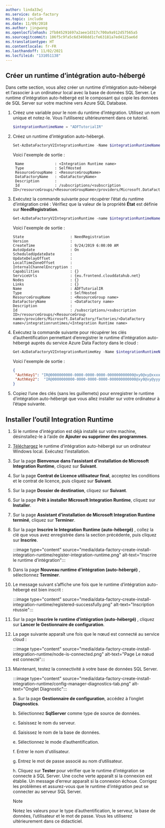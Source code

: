 ```yaml
---
author: linda33wj
ms.service: data-factory
ms.topic: include
ms.date: 11/09/2018
ms.author: jingwang
ms.openlocfilehash: 2fb845291697a2aee1d317c700a9a912d57565a5
ms.sourcegitcommit: 106f5c9fa5c6d3498dd1cfe63181a7ed4125ae6d
ms.translationtype: HT
ms.contentlocale: fr-FR
ms.lasthandoff: 11/02/2021
ms.locfileid: "131051138"
---
```

## <a name="create-a-self-hosted-integration-runtime"></a>Créer un runtime d’intégration auto-hébergé

Dans cette section, vous allez créer un runtime d’intégration auto-hébergé et l’associer à un ordinateur local avec la base de données SQL Server. Le runtime d’intégration auto-hébergé est le composant qui copie les données de SQL Server sur votre machine vers Azure SQL Database. 

1. Créez une variable pour le nom du runtime d’intégration. Utilisez un nom unique et notez-le. Vous l’utiliserez ultérieurement dans ce tutoriel. 

   ```powershell
   $integrationRuntimeName = "ADFTutorialIR"
    ```
2. Créez un runtime d’intégration auto-hébergé. 

   ```powershell
   Set-AzDataFactoryV2IntegrationRuntime -Name $integrationRuntimeName -Type SelfHosted -DataFactoryName $dataFactoryName -ResourceGroupName $resourceGroupName
   ```

   Voici l'exemple de sortie :

   ```console
    Name              : <Integration Runtime name>
    Type              : SelfHosted
    ResourceGroupName : <ResourceGroupName>
    DataFactoryName   : <DataFactoryName>
    Description       : 
    Id                : /subscriptions/<subscription ID>/resourceGroups/<ResourceGroupName>/providers/Microsoft.DataFactory/factories/<DataFactoryName>/integrationruntimes/ADFTutorialIR
    ```
  
3. Exécutez la commande suivante pour récupérer l’état du runtime d’intégration créé : Vérifiez que la valeur de la propriété **État** est définie sur **NeedRegistration**. 

   ```powershell
   Get-AzDataFactoryV2IntegrationRuntime -name $integrationRuntimeName -ResourceGroupName $resourceGroupName -DataFactoryName $dataFactoryName -Status
   ```

   Voici l'exemple de sortie :

   ```console  
   State                     : NeedRegistration
   Version                   : 
   CreateTime                : 9/24/2019 6:00:00 AM
   AutoUpdate                : On
   ScheduledUpdateDate       : 
   UpdateDelayOffset         : 
   LocalTimeZoneOffset       : 
   InternalChannelEncryption : 
   Capabilities              : {}
   ServiceUrls               : {eu.frontend.clouddatahub.net}
   Nodes                     : {}
   Links                     : {}
   Name                      : ADFTutorialIR
   Type                      : SelfHosted
   ResourceGroupName         : <ResourceGroup name>
   DataFactoryName           : <DataFactory name>
   Description               : 
   Id                        : /subscriptions/<subscription ID>/resourceGroups/<ResourceGroup name>/providers/Microsoft.DataFactory/factories/<DataFactory name>/integrationruntimes/<Integration Runtime name>
   ```

4. Exécutez la commande suivante pour récupérer les clés d’authentification permettant d’enregistrer le runtime d’intégration auto-hébergé auprès du service Azure Data Factory dans le cloud : 

   ```powershell
   Get-AzDataFactoryV2IntegrationRuntimeKey -Name $integrationRuntimeName -DataFactoryName $dataFactoryName -ResourceGroupName $resourceGroupName | ConvertTo-Json
   ```

   Voici l'exemple de sortie :

   ```json
   {
    "AuthKey1": "IR@0000000000-0000-0000-0000-000000000000@xy0@xy@xxxxxxxxxxxxxxxxxxxxxxxxxxxxxxxxxxxxxxxx=",
    "AuthKey2":  "IR@0000000000-0000-0000-0000-000000000000@xy0@xy@yyyyyyyyyyyyyyyyyyyyyyyyyyyyyyyyyyyyyyyy="
   }
   ```    

5. Copiez l’une des clés (sans les guillemets) pour enregistrer le runtime d’intégration auto-hébergé que vous allez installer sur votre ordinateur à l’étape suivante.  

## <a name="install-the-integration-runtime-tool"></a>Installer l’outil Integration Runtime

1. Si le runtime d’intégration est déjà installé sur votre machine, désinstallez-le à l’aide de **Ajouter ou supprimer des programmes**. 

2. [Téléchargez](https://www.microsoft.com/download/details.aspx?id=39717) le runtime d’intégration auto-hébergé sur un ordinateur Windows local. Exécutez l’installation.

3. Sur la page **Bienvenue dans l’assistant d’installation de Microsoft Integration Runtime**, cliquez sur **Suivant**.

4. Sur la page **Contrat de Licence utilisateur final**, acceptez les conditions et le contrat de licence, puis cliquez sur **Suivant**.

5. Sur la page **Dossier de destination**, cliquez sur **Suivant**.

6. Sur la page **Prêt à installer Microsoft Integration Runtime**, cliquez sur **Installer**.

7. Sur la page **Assistant d’installation de Microsoft Integration Runtime terminé**, cliquez sur **Terminer**.

8. Sur la page **Inscrire le Integration Runtime (auto-hébergé)** , collez la clé que vous avez enregistrée dans la section précédente, puis cliquez sur **Inscrire**. 

    :::image type="content" source="media/data-factory-create-install-integration-runtime/register-integration-runtime.png" alt-text="Inscrire le runtime d’intégration":::

9. Dans la page **Nouveau runtime d’intégration (auto-hébergé)** , sélectionnez **Terminer**. 

10. Le message suivant s’affiche une fois que le runtime d’intégration auto-hébergé est bien inscrit :

    :::image type="content" source="media/data-factory-create-install-integration-runtime/registered-successfully.png" alt-text="Inscription réussie":::

14. Sur la page **Inscrire le runtime d’intégration (auto-hébergé)** , cliquez sur **Lancer le Gestionnaire de configuration**.

15. La page suivante apparaît une fois que le nœud est connecté au service cloud :

    :::image type="content" source="media/data-factory-create-install-integration-runtime/node-is-connected.png" alt-text="Page Le nœud est connecté":::

16. Maintenant, testez la connectivité à votre base de données SQL Server.

    :::image type="content" source="media/data-factory-create-install-integration-runtime/config-manager-diagnostics-tab.png" alt-text="Onglet Diagnostic":::   

    a. Sur la page **Gestionnaire de configuration**, accédez à l’onglet **Diagnostics**.

    b. Sélectionnez **SqlServer** comme type de source de données.

    c. Saisissez le nom du serveur.

    d. Saisissez le nom de la base de données.

    e. Sélectionnez le mode d’authentification.

    f. Entrer le nom d'utilisateur.

    g. Entrez le mot de passe associé au nom d’utilisateur.

    h. Cliquez sur **Tester** pour vérifier que le runtime d’intégration se connecte à SQL Server. Une coche verte apparaît si la connexion est établie. Un message d’erreur apparaît si la connexion échoue. Corrigez les problèmes et assurez-vous que le runtime d’intégration peut se connecter au serveur SQL Server.    

    > [!NOTE]
    > Notez les valeurs pour le type d’authentification, le serveur, la base de données, l’utilisateur et le mot de passe. Vous les utiliserez ultérieurement dans ce didacticiel.
